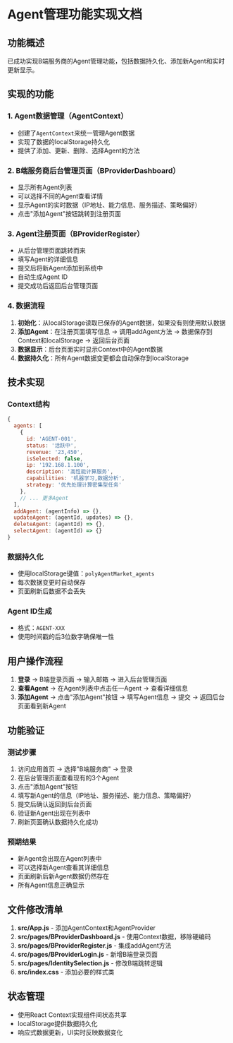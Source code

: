 # Agent管理功能实现文档

## 功能概述

已成功实现B端服务商的Agent管理功能，包括数据持久化、添加新Agent和实时更新显示。

## 实现的功能

### 1. Agent数据管理（AgentContext）
- 创建了`AgentContext`来统一管理Agent数据
- 实现了数据的localStorage持久化
- 提供了添加、更新、删除、选择Agent的方法

### 2. B端服务商后台管理页面（BProviderDashboard）
- 显示所有Agent列表
- 可以选择不同的Agent查看详情
- 显示Agent的实时数据（IP地址、能力信息、服务描述、策略偏好）
- 点击"添加Agent"按钮跳转到注册页面

### 3. Agent注册页面（BProviderRegister）
- 从后台管理页面跳转而来
- 填写Agent的详细信息
- 提交后将新Agent添加到系统中
- 自动生成Agent ID
- 提交成功后返回后台管理页面

### 4. 数据流程
1. **初始化**：从localStorage读取已保存的Agent数据，如果没有则使用默认数据
2. **添加Agent**：在注册页面填写信息 → 调用addAgent方法 → 数据保存到Context和localStorage → 返回后台页面
3. **数据显示**：后台页面实时显示Context中的Agent数据
4. **数据持久化**：所有Agent数据变更都会自动保存到localStorage

## 技术实现

### Context结构
```javascript
{
  agents: [
    {
      id: 'AGENT-001',
      status: '活跃中',
      revenue: '23,450',
      isSelected: false,
      ip: '192.168.1.100',
      description: '高性能计算服务',
      capabilities: '机器学习,数据分析',
      strategy: '优先处理计算密集型任务'
    },
    // ... 更多Agent
  ],
  addAgent: (agentInfo) => {},
  updateAgent: (agentId, updates) => {},
  deleteAgent: (agentId) => {},
  selectAgent: (agentId) => {}
}
```

### 数据持久化
- 使用localStorage键值：`polyAgentMarket_agents`
- 每次数据变更时自动保存
- 页面刷新后数据不会丢失

### Agent ID生成
- 格式：`AGENT-XXX`
- 使用时间戳的后3位数字确保唯一性

## 用户操作流程

1. **登录** → B端登录页面 → 输入邮箱 → 进入后台管理页面
2. **查看Agent** → 在Agent列表中点击任一Agent → 查看详细信息
3. **添加Agent** → 点击"添加Agent"按钮 → 填写Agent信息 → 提交 → 返回后台页面看到新Agent

## 功能验证

### 测试步骤
1. 访问应用首页 → 选择"B端服务商" → 登录
2. 在后台管理页面查看现有的3个Agent
3. 点击"添加Agent"按钮
4. 填写新Agent的信息（IP地址、服务描述、能力信息、策略偏好）
5. 提交后确认返回到后台页面
6. 验证新Agent出现在列表中
7. 刷新页面确认数据持久化成功

### 预期结果
- 新Agent会出现在Agent列表中
- 可以选择新Agent查看其详细信息
- 页面刷新后新Agent数据仍然存在
- 所有Agent信息正确显示

## 文件修改清单

1. **src/App.js** - 添加AgentContext和AgentProvider
2. **src/pages/BProviderDashboard.js** - 使用Context数据，移除硬编码
3. **src/pages/BProviderRegister.js** - 集成addAgent方法
4. **src/pages/BProviderLogin.js** - 新增B端登录页面
5. **src/pages/IdentitySelection.js** - 修改B端跳转逻辑
6. **src/index.css** - 添加必要的样式类

## 状态管理
- 使用React Context实现组件间状态共享
- localStorage提供数据持久化
- 响应式数据更新，UI实时反映数据变化 